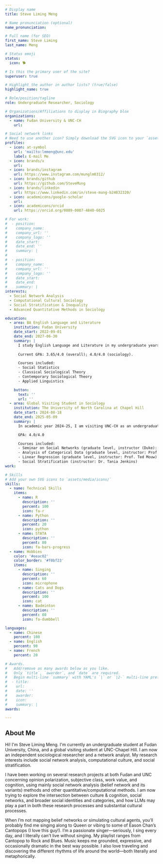 ```yaml
---
# Display name
title: Steve Liming Meng

# Name pronunciation (optional)
name_pronunciation: 

# Full name (for SEO)
first_name: Steve Liming
last_name: Meng

# Status emoji
status:
  icon: 🐕

# Is this the primary user of the site?
superuser: true

# Highlight the author in author lists? (true/false)
highlight_name: true

# Role/position/tagline
role: Undergraduate Researcher, Sociology

# Organizations/Affiliations to display in Biography blox
organizations:
  - name: Fudan University & UNC-CH
    url: 

# Social network links
# Need to use another icon? Simply download the SVG icon to your `assets/media/icons/` folder.
profiles:
  - icon: at-symbol
    url: 'mailto:lmmeng@unc.edu'
    label: E-mail Me
  - icon: brands/x
    url: 
  - icon: brands/instagram
    url: https://www.instagram.com/munglm0312/
  - icon: brands/github
    url: https://github.com/SteveMung
  - icon: brands/linkedin
    url: https://www.linkedin.com/in/steve-mung-b24832320/
  - icon: academicons/google-scholar
    url: 
  - icon: academicons/orcid
    url: https://orcid.org/0009-0007-4840-6025

# For work:
#  - position: 
#    company_name: 
#    company_url: ''
#    company_logo: ''
#    date_start: 
#    date_end: ''
#    summary: |
#
#  - position: 
#    company_name: 
#    company_url: ''
#    company_logo: ''
#    date_start: 
#    date_end: 
#    summary: |
interests:
  - Social Network Analysis
  - Computational Cultural Sociology
  - Social Stratification & Inequality
  - Advanced Quantitative Methods in Sociology

education:
  - area: BA English Language and Literature
    institution: Fudan University
    date_start: 2022-09-01
    date_end: 2027-06-30
    summary: |
      I study English Language and Literature in my undergraduate years as my major at Fudan University, China. However, I spend most of my time on my "minor"--sociology. I am expected to graduate in year 2027. 
      
      Current GPA: 3.65/4.0 (overall); 4.0/4.0 (sociology).

      Courses included:
      - Social Statistics
      - Classical Sociological Theory
      - Contemporary Sociological Theory
      - Applied Linguistics

    button:
      text: ''
      url: ''
  - area: Global Visiting Student in Sociology
    institution: The University of North Carolina at Chapel Hill
    date_start: 2024-08-18
    date_end: 2025-05-09
    summary: |
      In academic year 2024-25, I am visiting UNC-CH as an undergraduate student and a researcher. I have taken grad-level courses, and worked with professors here as an independent researcher.

      GPA: 4.0/4.0

      Courses included:
      - Seminar on Social Networks (graduate level, instructor (Duke): Prof. Jim Moody)
      - Analysis of Categorical Data (graduate level, instructor: Prof. Guang Guo)
      - Linear Regression (graduate level, instructor: Prof. Ted Mouw)
      - Social Stratification (instructor: Dr. Tania Jenkins)
work:

# Skills
# Add your own SVG icons to `assets/media/icons/`
skills:
  - name: Technical Skills
    items:
      - name: R
        description: ''
        percent: 100
        icon: fa-r
      - name: Python
        description: ''
        percent: 20
        icon: python
      - name: STATA
        description: ''
        percent: 80
        icon: fa-bars-progress
  - name: Hobbies
    color: '#eeac02'
    color_border: '#f0bf23'
    items:
      - name: Singing
        description: ''
        percent: 60
        icon: microphone
      - name: Cats and Dogs
        description: ''
        percent: 100
        icon: cat
      - name: Badminton
        description: ''
        percent: 80
        icon: fa-dumbbell

languages:
  - name: Chinese
    percent: 100
  - name: English
    percent: 90
  - name: French
    percent: 20

# Awards.
#   Add/remove as many awards below as you like.
#   Only `title`, `awarder`, and `date` are required.
#   Begin multi-line `summary` with YAML's `|` or `|2-` multi-line prefix and indent 2 spaces below.
#  - title: 
#    url: 
#    date: ''
#    awarder: 
#    icon: 
#    summary: |
awards:

---
```


## About Me

Hi! I'm Steve Liming Meng. I'm currently an undergraduate student at Fudan University, China, and a global visiting student at UNC-Chapel Hill. I am now an independent sociological researcher and a network analyst. My research interests include social network analysis, computational culture, and social stratification. 

I have been working on several research projects at both Fudan and UNC concerning opinion polarization, subjective class, work value, and cognition, using mainly social network analysis (belief network and its variants) methods and other quantitative/computational methods. I am now trying to explore the intersection between culture & cognition, social networks, and broader social identities and categories, and how LLMs may play a part in both these research processes and substantial cultural processes.

When I’m not mapping belief networks or simulating cultural agents, you’ll probably find me singing along to Queen or vibing to some of Eason Chan’s Cantopops (I love this guy!). I’m a passionate singer—seriously, I sing every day, and I literally can't live without singing. My playlist ranges from Cantopop to Rock and Blues. Music keeps me grounded, expressive, and occasionally dramatic in the best way possible. I also love traveling and discovering the different rhythms of life around the world—both literally and metaphorically.
